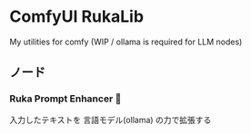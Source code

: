 # ComfyUI RukaLib

My utilities for comfy (WIP / ollama is required for LLM nodes)

## ノード

### Ruka Prompt Enhancer 🌈

入力したテキストを 言語モデル(ollama) の力で拡張する
